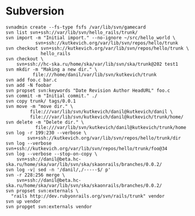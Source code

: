 <!-- -*- coding: utf-8; -*- -->

Subversion
==========

    svnadmin create --fs-type fsfs /var/lib/svn/gamecard
    svn list svn+ssh://var/lib/svn/hello_rails/trunk/
    svn import -m "Initial import." --no-ignore ~/src/hello_world \
               svn+ssh://kutkevich.org/var/lib/svn/repos/hello/trunk
    svn checkout svn+ssh://kutkevich.org/var/lib/svn/repos/hello/trunk \
                 hello_rails
    svn checkout \
        svn+ssh://hc-ska.ru/home/ska/var/lib/svn/ska/trunk@202 test1
    svn mkdir -m "Making a new dir." \
              file:///home/danil/var/lib/svn/kutkevich/trunk
    svn add foo.c bar.c
    svn add -N foobar
    svn propset svn:keywords "Date Revision Author HeadURL" foo.c
    svn commit -m "Initial commit." ./
    svn copy trunk/ tags/0.0.1
    svn move -m "move dir." \
             file:///var/lib/svn/kutkevich/danil@kutkevich/danil \
             file:///var/lib/svn/kutkevich/danil@kutkevich/trunk/home/
    svn delete -m "Delete dir." \
               file:///var/lib/svn/kutkevich/danil@kutkevich/trunk/home
    svn log -r 199:230 --verbose \
            svn+ssh://kutkevich.org/var/lib/svn/repos/hello/trunk/dir
    svn log --verbose svn+ssh://kutkevich.org/var/lib/svn/repos/hello/trunk/foo@34
    svn log --verbose --stop-on-copy \
        svn+ssh://danil@beta.hc-ska.ru/home/ska/var/lib/svn/ska/skaonrails/branches/0.0.2/
    svn log -v| sed -n '/danil/,/-----$/ p'
    svn -r 228:256 merge \
        svn+ssh://danil@beta.hc-ska.ru/home/ska/var/lib/svn/ska/skaonrails/branches/0.0.2/
    svn propset svn:externals \
      "rails http://dev.rubyonrails.org/svn/rails/trunk" vendor
    svn up vendor
    svn propget svn:externals vendor
